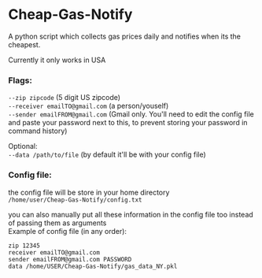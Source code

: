 
# Cheap-Gas-Notify
A python script which collects gas prices daily and notifies when its the cheapest.

Currently it only works in USA

### Flags:
`--zip zipcode` (5 digit US zipcode)<br>
`--receiver emailTO@gmail.com` (a person/youself)<br>
`--sender emailFROM@gmail.com` (Gmail only. You'll need to edit the config file and paste your password next to this, to prevent storing your password in command history)<br>

Optional:<br>
`--data /path/to/file` (by default it'll be with your config file)


### Config file:
the config file will be store in your home directory<br>
`/home/user/Cheap-Gas-Notify/config.txt`

you can also manually put all these information in the config file too instead of passing them as arguments<br>
Example of config file (in any order):<br>
```
zip 12345
receiver emailTO@gmail.com
sender emailFROM@gmail.com PASSWORD
data /home/USER/Cheap-Gas-Notify/gas_data_NY.pkl
```
